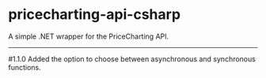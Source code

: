 # pricecharting-api-csharp
A simple .NET wrapper for the PriceCharting API.

------------------------------------------------
#1.1.0
Added the option to choose between asynchronous and synchronous functions.